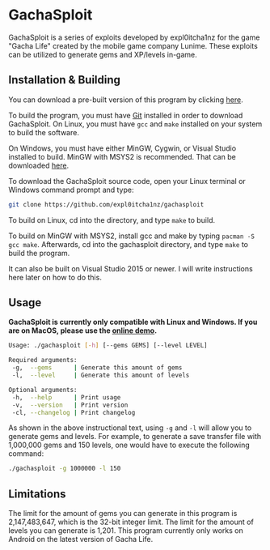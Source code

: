 # GachaSploit
GachaSploit is a series of exploits developed by expl0itcha1nz for the game "Gacha Life" created by the mobile game company Lunime. These exploits can be utilized to generate gems and XP/levels in-game.

## Installation & Building
You can download a pre-built version of this program by clicking [here](https://cdn.discordapp.com/attachments/697283117077102612/703647044551573604/gachasploit.zip).

To build the program, you must have [Git](https://git-scm.com) installed in order to download GachaSploit. On Linux, you must have ``gcc`` and ``make`` installed on your system to build the software. 

On Windows, you must have either MinGW, Cygwin, or Visual Studio installed to build. MinGW with MSYS2 is recommended. That can be downloaded [here](https://www.msys2.org/).

To download the GachaSploit source code, open your Linux terminal or Windows command prompt and type:

```bash
git clone https://github.com/expl0itcha1nz/gachasploit
```

To build on Linux, cd into the directory, and type ``make`` to build.

To build on MinGW with MSYS2, install gcc and make by typing ``pacman -S gcc make``. Afterwards, cd into the gachasploit directory, and type ``make`` to build the program.

It can also be built on Visual Studio 2015 or newer. I will write instructions here later on how to do this.

## Usage
**GachaSploit is currently only compatible with Linux and Windows. If you are on MacOS, please use the [online demo](https://gachasploit.ga/demo.html).**

```bash
Usage: ./gachasploit [-h] [--gems GEMS] [--level LEVEL]

Required arguments:
 -g,  --gems      | Generate this amount of gems
 -l,  --level     | Generate this amount of levels

Optional arguments:
 -h,  --help      | Print usage
 -v,  --version   | Print version
 -cl, --changelog | Print changelog
```

As shown in the above instructional text, using `-g` and `-l` will allow you to generate gems and levels. For example, to generate a save transfer file with 1,000,000 gems and 150 levels, one would have to execute the following command:

```bash
./gachasploit -g 1000000 -l 150
```

## Limitations
The limit for the amount of gems you can generate in this program is 2,147,483,647, which is the 32-bit integer limit. The limit for the amount of levels you can generate is 1,201. This program currently only works on Android on the latest version of Gacha Life.
